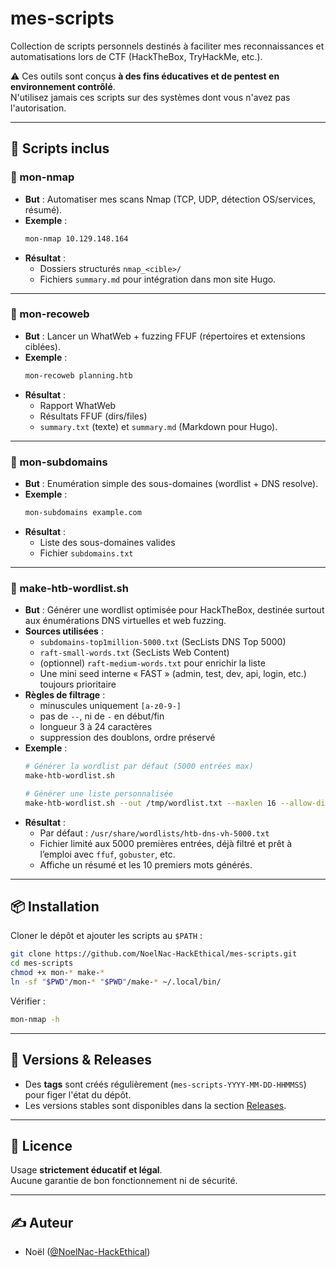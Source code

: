 # mes-scripts

Collection de scripts personnels destinés à faciliter mes reconnaissances et automatisations lors de CTF (HackTheBox, TryHackMe, etc.).

⚠️ Ces outils sont conçus **à des fins éducatives et de pentest en environnement contrôlé**.  
N'utilisez jamais ces scripts sur des systèmes dont vous n'avez pas l'autorisation.

---

## 📂 Scripts inclus

### 🔹 mon-nmap
- **But** : Automatiser mes scans Nmap (TCP, UDP, détection OS/services, résumé).
- **Exemple** :
  ```bash
  mon-nmap 10.129.148.164
  ```
- **Résultat** :
  - Dossiers structurés `nmap_<cible>/`
  - Fichiers `summary.md` pour intégration dans mon site Hugo.

---

### 🔹 mon-recoweb
- **But** : Lancer un WhatWeb + fuzzing FFUF (répertoires et extensions ciblées).
- **Exemple** :
  ```bash
  mon-recoweb planning.htb
  ```
- **Résultat** :
  - Rapport WhatWeb
  - Résultats FFUF (dirs/files)
  - `summary.txt` (texte) et `summary.md` (Markdown pour Hugo).

---

### 🔹 mon-subdomains
- **But** : Enumération simple des sous-domaines (wordlist + DNS resolve).
- **Exemple** :
  ```bash
  mon-subdomains example.com
  ```
- **Résultat** :
  - Liste des sous-domaines valides
  - Fichier `subdomains.txt`

---

### 🔹 make-htb-wordlist.sh
- **But** : Générer une wordlist optimisée pour HackTheBox, destinée surtout aux énumérations DNS virtuelles et web fuzzing.
- **Sources utilisées** :
  - `subdomains-top1million-5000.txt` (SecLists DNS Top 5000)
  - `raft-small-words.txt` (SecLists Web Content)
  - (optionnel) `raft-medium-words.txt` pour enrichir la liste
  - Une mini seed interne « FAST » (admin, test, dev, api, login, etc.) toujours prioritaire
- **Règles de filtrage** :
  - minuscules uniquement `[a-z0-9-]`
  - pas de `--`, ni de `-` en début/fin
  - longueur 3 à 24 caractères
  - suppression des doublons, ordre préservé
- **Exemple** :
  ```bash
  # Générer la wordlist par défaut (5000 entrées max)
  make-htb-wordlist.sh
  
  # Générer une liste personnalisée
  make-htb-wordlist.sh --out /tmp/wordlist.txt --maxlen 16 --allow-digit-start
  ```
- **Résultat** :
  - Par défaut : `/usr/share/wordlists/htb-dns-vh-5000.txt`
  - Fichier limité aux 5000 premières entrées, déjà filtré et prêt à l’emploi avec `ffuf`, `gobuster`, etc.
  - Affiche un résumé et les 10 premiers mots générés.

---

## 📦 Installation

Cloner le dépôt et ajouter les scripts au `$PATH` :
```bash
git clone https://github.com/NoelNac-HackEthical/mes-scripts.git
cd mes-scripts
chmod +x mon-* make-*
ln -sf "$PWD"/mon-* "$PWD"/make-* ~/.local/bin/
```

Vérifier :
```bash
mon-nmap -h
```

---

## 🔖 Versions & Releases

- Des **tags** sont créés régulièrement (`mes-scripts-YYYY-MM-DD-HHMMSS`) pour figer l'état du dépôt.
- Les versions stables sont disponibles dans la section [Releases](../../releases).

---

## 📌 Licence

Usage **strictement éducatif et légal**.  
Aucune garantie de bon fonctionnement ni de sécurité.

---

## ✍️ Auteur

- Noël ([@NoelNac-HackEthical](https://github.com/NoelNac-HackEthical))

